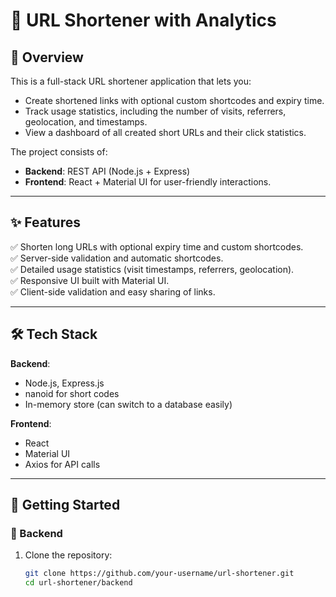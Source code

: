 # 🔗 URL Shortener with Analytics

## 📜 Overview
This is a full-stack URL shortener application that lets you:
- Create shortened links with optional custom shortcodes and expiry time.
- Track usage statistics, including the number of visits, referrers, geolocation, and timestamps.
- View a dashboard of all created short URLs and their click statistics.

The project consists of:
- **Backend**: REST API (Node.js + Express)
- **Frontend**: React + Material UI for user-friendly interactions.

---

## ✨ Features
✅ Shorten long URLs with optional expiry time and custom shortcodes.  
✅ Server-side validation and automatic shortcodes.  
✅ Detailed usage statistics (visit timestamps, referrers, geolocation).  
✅ Responsive UI built with Material UI.  
✅ Client-side validation and easy sharing of links.

---

## 🛠️ Tech Stack
**Backend**:
- Node.js, Express.js
- nanoid for short codes
- In-memory store (can switch to a database easily)

**Frontend**:
- React
- Material UI
- Axios for API calls

---

## 🚀 Getting Started

### 📂 Backend
1. Clone the repository:
   ```bash
   git clone https://github.com/your-username/url-shortener.git
   cd url-shortener/backend
